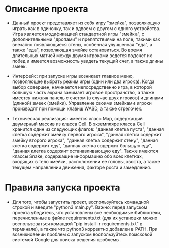 # Описание проекта

* Данный проект представляет из себя игру "змейка", позволяющую играть как в одиночку, так и вдвоем с другом с одного устройства. Игра является модификацией стандартной игры "змейка", с дополнительными "дропами" и препятствиями на поле, такими как внезапно появляющиеся стены, особенная улучшенная "еда", а также "еда", позволяющая змейке остановиться. Во время длительных матчей между двумя игроками ведется подсчет их побед и имеется возможность увидеть текущий счет, а также длины змеек.

* Интерфейс: при запуске игры возникает главное меню, позволяющее выбрать режим игры (один или два игрока). Когда выбор совершен, начинается непосредственно игра, в которой большую часть экрана занимает игровое пространство, а также имеется нижняя панель с счетом (в случае двух игроков) и длинами (длиной) змеек (змейки). Управление своими змейками игроки производят при помощи клавиш WASD, а также стрелочек.

* Техническая реализация: имеется класс Map, содержащий двумерный массив из класса Cell. В экземпляре класса Cell хранится один из следующих флагов: "данная клетка пуста", "данная клетка содержит змейку первого игрока", "данная клетка содержит змейку второго игрока", "данная клетка содержит стену", "данная клетка содержит еду", "данная клетка содержит большую еду", "данная клетка содержит останавливающую еду". Также имеются классы Snake, содержащие информацию обо всех клетках, входящих в тело змейки, расположении ее головы, хвоста, а также текущем направлении движения, факторе роста и замедления.

# Правила запуска проекта

* Для того, чтобы запустить проект, воспользуйтесь командной строкой и введите "python3 main.py". Важно: перед запуском проекта убедитесь, что установлены все необходимые библиотеки, перечисленные в файле requirements.txt (для их установки можно воспользоваться командой "pip install -r requirements.txt" в терминале), а также что python3 корректно добавлен в PATH. При возникновении проблем с запуском воспользуйтесь поисковой системой Google для поиска решения проблемы.

